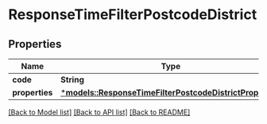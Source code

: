# ResponseTimeFilterPostcodeDistrict

## Properties
Name | Type | Description | Notes
------------ | ------------- | ------------- | -------------
**code** | **String** |  | 
**properties** | [***models::ResponseTimeFilterPostcodeDistrictProperties**](ResponseTimeFilterPostcodeDistrictProperties.md) |  | 

[[Back to Model list]](../README.md#documentation-for-models) [[Back to API list]](../README.md#documentation-for-api-endpoints) [[Back to README]](../README.md)


